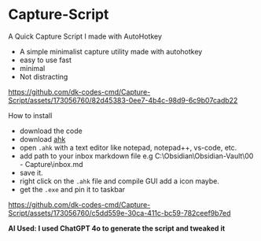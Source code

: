 # Capture-Script
A Quick Capture Script I made with AutoHotkey 

- A simple minimalist capture utility made with autohotkey 
- easy to use fast 
- minimal 
- Not distracting 

https://github.com/dk-codes-cmd/Capture-Script/assets/173056760/82d45383-0ee7-4b4c-98d9-6c9b07cadb22

How to install
- download the code 
- download [ahk](https://www.autohotkey.com/download/)
- open `.ahk` with a text editor like notepad, notepad++, vs-code, etc.
- add path to your inbox markdown file e.g C:\Obsidian\Obsidian-Vault\00 - Capture\inbox.md
- save it.
- right click on the `.ahk` file and compile GUI add a icon maybe.
- get the `.exe` and pin it to taskbar

https://github.com/dk-codes-cmd/Capture-Script/assets/173056760/c5dd559e-30ca-411c-bc59-782ceef9b7ed

**AI Used: I used ChatGPT 4o to generate the script and tweaked it**
